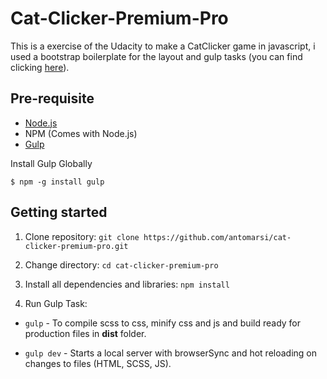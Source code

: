 # Cat-Clicker-Premium-Pro

This is a exercise of the Udacity to make a CatClicker game in javascript, i used a bootstrap boilerplate for the layout and gulp tasks (you can find clicking [here](https://github.com/JayeshLab/bootstrap-4-sass-gulp-4-boilerplate)).


## Pre-requisite
- [Node.js](https://nodejs.org/en/download/ "Node Js")
- NPM (Comes with Node.js)
- [Gulp](https://gulpjs.com/ "Gulp")

Install Gulp Globally

    $ npm -g install gulp

## Getting started

1. Clone repository:
`git clone https://github.com/antomarsi/cat-clicker-premium-pro.git`

2. Change directory:
`cd cat-clicker-premium-pro`
    
3. Install all dependencies and libraries:
`npm install`

4. Run Gulp Task:
  - `gulp`      - To compile scss to css, minify css and js and build ready for production files in **dist** folder.

  - `gulp dev`  - Starts a local server with browserSync and hot reloading on changes to files (HTML, SCSS, JS).

